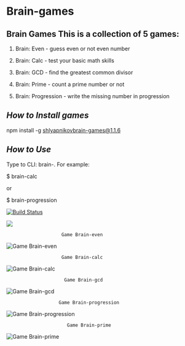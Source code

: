 #  **Brain-games**
## **Brain Games This is a collection of 5 games:**

1. Brain: Even - guess even or not even number

2. Brain: Calc - test your basic math skills

3. Brain: GCD - find the greatest common divisor

4. Brain: Prime - count a prime number or not 

5. Brain: Progression - write the missing number in progression

## *How to Install games*

 npm install -g shlyapnikovbrain-games@1.1.6
 
## *How to Use*

Type to CLI: brain-<name of the game>. For example:

$ brain-calc

or

$ brain-progression

[![Build Status](https://travis-ci.org/usernaimandrey/project-lvl1-s486.svg?branch=master)](https://travis-ci.org/usernaimandrey/project-lvl1-s486)

<a href="https://codeclimate.com/github/usernaimandrey/project-lvl1-s486/maintainability"><img src="https://api.codeclimate.com/v1/badges/4c6589cdf8f949b85b89/maintainability" /></a>

                        Game Brain-even
                       
![Game Brain-even](https://github.com/usernaimandrey/usernameandrey.github.io/blob/master/Brain-even.gif)

                        Game Brain-calc

![Game Brain-calc](https://github.com/usernaimandrey/usernameandrey.github.io/blob/master/brain-calc.gif)

                         Game Brain-gcd

![Game Brain-gcd](https://github.com/usernaimandrey/usernameandrey.github.io/blob/master/brain-gcd.gif)

                       Game Brain-progression

![Game Brain-progression](https://github.com/usernaimandrey/usernameandrey.github.io/blob/master/Brain-progression.gif)

                          Game Brain-prime

![Game Brain-prime](https://github.com/usernaimandrey/usernameandrey.github.io/blob/master/brain-prime.gif)
